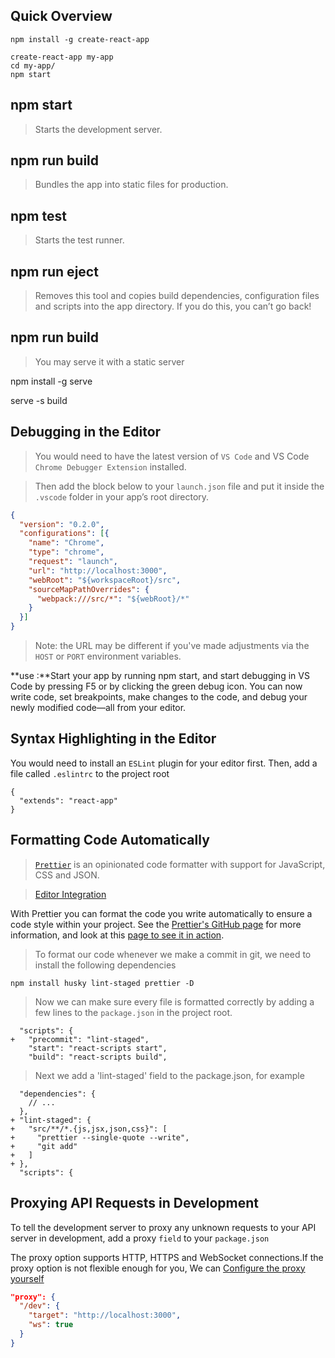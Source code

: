 ## Quick Overview

~~~
npm install -g create-react-app

create-react-app my-app
cd my-app/
npm start
~~~

## npm start
>Starts the development server.

## npm run build
>Bundles the app into static files for production.

## npm test
>Starts the test runner.

## npm run eject
>Removes this tool and copies build dependencies, configuration files and scripts into the app directory. If you do this, you can’t go back!

## npm run build

>You may serve it with a static server

npm install -g serve

serve -s build

## Debugging in the Editor

>You would need to have the latest version of `VS Code` and VS Code `Chrome Debugger Extension` installed.

>Then add the block below to your `launch.json` file and put it inside the `.vscode` folder in your app’s root directory.

~~~json
{
  "version": "0.2.0",
  "configurations": [{
    "name": "Chrome",
    "type": "chrome",
    "request": "launch",
    "url": "http://localhost:3000",
    "webRoot": "${workspaceRoot}/src",
    "sourceMapPathOverrides": {
      "webpack:///src/*": "${webRoot}/*"
    }
  }]
}
~~~

>Note: the URL may be different if you've made adjustments via the `HOST` or `PORT` environment variables.

**use :**Start your app by running npm start, and start debugging in VS Code by pressing F5 or by clicking the green debug icon. You can now write code, set breakpoints, make changes to the code, and debug your newly modified code—all from your editor.

## Syntax Highlighting in the Editor

You would need to install an `ESLint` plugin for your editor first. Then, add a file called `.eslintrc` to the project root

~~~
{
  "extends": "react-app"
}
~~~

## Formatting Code Automatically

>[`Prettier`](https://prettier.io/docs/en/editors.html) is an opinionated code formatter with support for JavaScript, CSS and JSON.

>[Editor Integration](https://prettier.io/docs/en/editors.html)

With Prettier you can format the code you write automatically to ensure a code style within your project. See the [Prettier's GitHub page](https://github.com/prettier/prettier) for more information, and look at this [page to see it in action](https://prettier.io/).

>To format our code whenever we make a commit in git, we need to install the following dependencies

~~~
npm install husky lint-staged prettier -D
~~~

>Now we can make sure every file is formatted correctly by adding a few lines to the `package.json` in the project root.

~~~
  "scripts": {
+   "precommit": "lint-staged",
    "start": "react-scripts start",
    "build": "react-scripts build",
~~~

>Next we add a 'lint-staged' field to the package.json, for example

~~~
  "dependencies": {
    // ...
  },
+ "lint-staged": {
+   "src/**/*.{js,jsx,json,css}": [
+     "prettier --single-quote --write",
+     "git add"
+   ]
+ },
  "scripts": {
~~~

## Proxying API Requests in Development

To tell the development server to proxy any unknown requests to your API server in development, add a proxy `field` to your `package.json`

The proxy option supports HTTP, HTTPS and WebSocket connections.If the proxy option is not flexible enough for you, We can [Configure the proxy yourself](https://github.com/facebookincubator/create-react-app/blob/master/packages/react-scripts/template/README.md#configuring-the-proxy-manually)

~~~json
"proxy": {
  "/dev": {
    "target": "http://localhost:3000",
    "ws": true
  }
}
~~~

